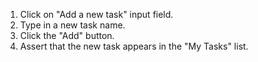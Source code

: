 1. Click on "Add a new task" input field.
2. Type in a new task name.
3. Click the "Add" button.
4. Assert that the new task appears in the "My Tasks" list.